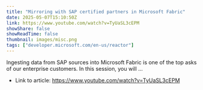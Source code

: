 ```yaml
---
title: "Mirroring with SAP certified partners in Microsoft Fabric"
date: 2025-05-07T15:10:50Z
link: https://www.youtube.com/watch?v=TyUaSL3cEPM
showShare: false
showReadTime: false
thumbnail: images/misc.png
tags: ["developer.microsoft.com/en-us/reactor"]
---
```

Ingesting data from SAP sources into Microsoft Fabric is one of the top asks of our enterprise customers. In this session, you will ...

- Link to article: https://www.youtube.com/watch?v=TyUaSL3cEPM